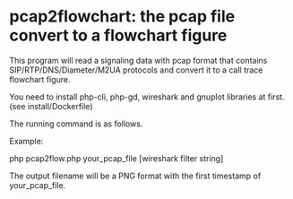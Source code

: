 # pcap2flowchart: the pcap file convert to a flowchart figure
This program will read a signaling data with pcap format that contains SIP/RTP/DNS/Diameter/M2UA protocols and convert it to a call trace flowchart figure.

You need to install php-cli, php-gd, wireshark and gnuplot libraries at first. (see install/Dockerfile)

The running command is as follows.

Example:

php pcap2flow.php your_pcap_file [wireshark filter string]


The output filename will be a PNG format with the first timestamp of your_pcap_file.
